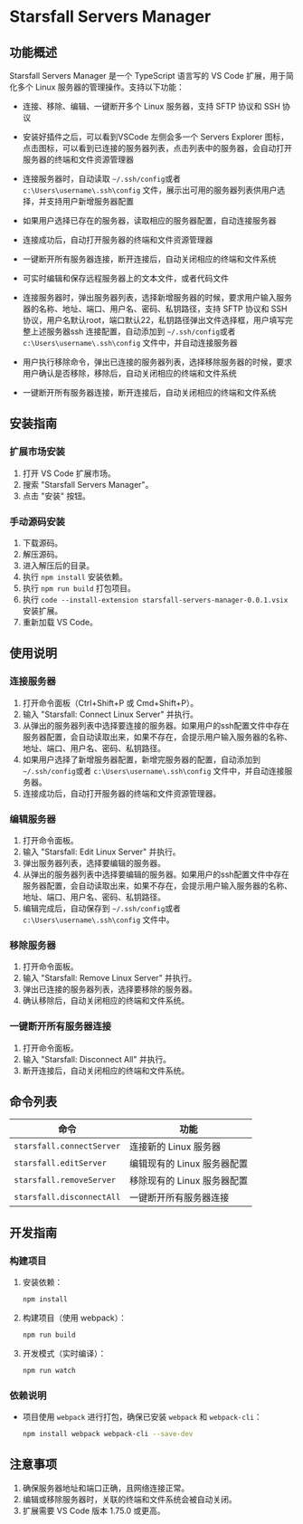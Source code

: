# Starsfall Servers Manager

## 功能概述
Starsfall Servers Manager 是一个 TypeScript 语言写的 VS Code 扩展，用于简化多个 Linux 服务器的管理操作。支持以下功能：
- 连接、移除、编辑、一键断开多个 Linux 服务器，支持 SFTP 协议和 SSH 协议
- 安装好插件之后，可以看到VSCode 左侧会多一个 Servers Explorer 图标，点击图标，可以看到已连接的服务器列表，点击列表中的服务器，会自动打开服务器的终端和文件资源管理器
- 连接服务器时，自动读取 `~/.ssh/config`或者 `c:\Users\username\.ssh\config` 文件，展示出可用的服务器列表供用户选择，并支持用户新增服务器配置
- 如果用户选择已存在的服务器，读取相应的服务器配置，自动连接服务器
- 连接成功后，自动打开服务器的终端和文件资源管理器
- 一键断开所有服务器连接，断开连接后，自动关闭相应的终端和文件系统
- 可实时编辑和保存远程服务器上的文本文件，或者代码文件

- 连接服务器时，弹出服务器列表，选择新增服务器的时候，要求用户输入服务器的名称、地址、端口、用户名、密码、私钥路径，支持 SFTP 协议和 SSH 协议，用户名默认root，端口默认22，私钥路径弹出文件选择框，用户填写完整上述服务器ssh 连接配置，自动添加到 `~/.ssh/config`或者 `c:\Users\username\.ssh\config` 文件中，并自动连接服务器

- 用户执行移除命令，弹出已连接的服务器列表，选择移除服务器的时候，要求用户确认是否移除，移除后，自动关闭相应的终端和文件系统
- 一键断开所有服务器连接，断开连接后，自动关闭相应的终端和文件系统

## 安装指南

### 扩展市场安装
1. 打开 VS Code 扩展市场。
2. 搜索 "Starsfall Servers Manager"。
3. 点击 "安装" 按钮。

### 手动源码安装
1. 下载源码。
2. 解压源码。
3. 进入解压后的目录。
4. 执行 `npm install` 安装依赖。
5. 执行 `npm run build` 打包项目。
6. 执行 `code --install-extension starsfall-servers-manager-0.0.1.vsix` 安装扩展。
7. 重新加载 VS Code。

## 使用说明
### 连接服务器
1. 打开命令面板（Ctrl+Shift+P 或 Cmd+Shift+P）。
2. 输入 "Starsfall: Connect Linux Server" 并执行。
3. 从弹出的服务器列表中选择要连接的服务器。如果用户的ssh配置文件中存在服务器配置，会自动读取出来，如果不存在，会提示用户输入服务器的名称、地址、端口、用户名、密码、私钥路径。
4. 如果用户选择了新增服务器配置，新增完服务器的配置，自动添加到 `~/.ssh/config`或者 `c:\Users\username\.ssh\config` 文件中，并自动连接服务器。
5. 连接成功后，自动打开服务器的终端和文件资源管理器。

### 编辑服务器
1. 打开命令面板。
2. 输入 "Starsfall: Edit Linux Server" 并执行。
3. 弹出服务器列表，选择要编辑的服务器。
4. 从弹出的服务器列表中选择要编辑的服务器。如果用户的ssh配置文件中存在服务器配置，会自动读取出来，如果不存在，会提示用户输入服务器的名称、地址、端口、用户名、密码、私钥路径。
5. 编辑完成后，自动保存到 `~/.ssh/config`或者 `c:\Users\username\.ssh\config` 文件中。

### 移除服务器
1. 打开命令面板。
2. 输入 "Starsfall: Remove Linux Server" 并执行。
3. 弹出已连接的服务器列表，选择要移除的服务器。
4. 确认移除后，自动关闭相应的终端和文件系统。

### 一键断开所有服务器连接
1. 打开命令面板。
2. 输入 "Starsfall: Disconnect All" 并执行。
3. 断开连接后，自动关闭相应的终端和文件系统。

## 命令列表
| 命令 | 功能 |
|------|------|
| `starsfall.connectServer` | 连接新的 Linux 服务器 |
| `starsfall.editServer` | 编辑现有的 Linux 服务器配置 |
| `starsfall.removeServer` | 移除现有的 Linux 服务器配置 |
| `starsfall.disconnectAll` | 一键断开所有服务器连接 |

## 开发指南
### 构建项目
1. 安装依赖：
   ```bash
   npm install
   ```
2. 构建项目（使用 webpack）：
   ```bash
   npm run build
   ```
3. 开发模式（实时编译）：
   ```bash
   npm run watch
   ```

### 依赖说明
- 项目使用 `webpack` 进行打包，确保已安装 `webpack` 和 `webpack-cli`：
  ```bash
  npm install webpack webpack-cli --save-dev
  ```

## 注意事项
1. 确保服务器地址和端口正确，且网络连接正常。
2. 编辑或移除服务器时，关联的终端和文件系统会被自动关闭。
3. 扩展需要 VS Code 版本 1.75.0 或更高。